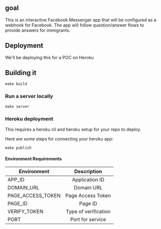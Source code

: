 ## goal
This is an interactive Facebook Messenger app that will be configured as a webhook for Facebook.
The app will follow question/answer flows to provide answers for immigrants.

## Deployment

We'll be deploying this for a POC on Heroku

## Building it

```
make build
```

### Run a server locally

```
make server
```

### Heroku deployment

This requires a heroku cli and heroku setup for your repo to deploy.

Here are some steps for connecting your heroku app:

```
make publish
```
#### Environment Requirements

| Environment   | Description  |
|---------------|:------------:|
| APP_ID        |  Application ID |
| DOMAIN_URL    |  Domain URL     |
| PAGE_ACCESS_TOKEN | Page Access Token |
| PAGE_ID | Page ID |
| VERIFY_TOKEN | Type of verification |
| PORT | Port for service |
